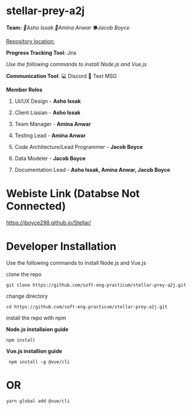 # stellar-prey-a2j

**Team:**  *🦋Asho Issak* *🌹Amina Anwar* *🐕Jacob Boyce*

[Repository location:](https://github.com/soft-eng-practicum/stellar-prey-a2j)

**Progress Tracking Tool**: Jira


*Use the following commands to install Node.js and Vue.js*

**Communication Tool**: 💻 Discord 📲 Text MSG 

**Member Roles**

1. UI/UX Design - **Asho Issak**
2. Client Liasian - **Asho Issak**
	
	
1. Team Manager - **Amina Anwar**
2. Testing Lead - **Amina Anwar**


1. Code Architecture/Lead Programmer - **Jacob Boyce**
2. Data Modeler - **Jacob Boyce**
3. Documentation Lead - **Asho Issak, Amina Anwar, Jacob Boyce**


# Webiste Link (Databse Not Connected)

https://jboyce298.github.io/Stellar/


# Developer Installation

Use the following commands to install Node.js and Vue.js

clone the repo
```
git clone https://github.com/soft-eng-practicum/stellar-prey-a2j.git
```
change directory
```
cd https://github.com/soft-eng-practicum/stellar-prey-a2j.git
```
install the repo with npm


**Node.js installaion guide**
```
npm install
```

**Vue.js installion guide**
```
 npm install -g @vue/cli
 ```
# OR
```
yarn global add @vue/cli
```